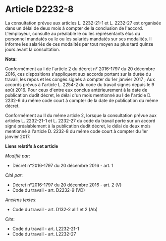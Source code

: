 # Article D2232-8

La consultation prévue aux articles L. 2232-21-1 et L. 2232-27 est organisée dans un délai de deux mois à compter de la
conclusion de l'accord. L'employeur, consulte au préalable le ou les représentants élus du personnel mandatés ou le ou les
salariés mandatés sur ses modalités. Il informe les salariés de ces modalités par tout moyen au plus tard quinze jours avant
la consultation.

**Nota:**

Conformément au I de l'article 2 du décret n° 2016-1797 du 20 décembre 2016, ces dispositions s'appliquent aux accords
portant sur la durée du travail, les repos et les congés signés à compter du 1er janvier 2017 ; Aux accords prévus à
l'article L. 2254-2 du code du travail signés depuis le 9 août 2016. Pour ceux d'entre eux conclus antérieurement à la date
de publication dudit décret, le délai d'un mois mentionné au I de l'article D. 2232-6 du même code court à compter de la date
de publication du même décret.

Conformément au II du même article 2, lorsque la consultation prévue aux articles L. 2232-21-1 et L. 2232-27 du code du
travail porte sur un accord signé préalablement à la publication dudit décret, le délai de deux mois mentionné à l'article D.
2232-8 du même code court à compter du 1er janvier 2017.

**Liens relatifs à cet article**

_Modifié par_:

  - Décret n°2016-1797 du 20 décembre 2016 - art. 1

_Cité par_:

  - Décret n°2016-1797 du 20 décembre 2016 - art. 2 (V)
  - Code du travail - art. D2232-9 (VD)

_Anciens textes_:

  - Code du travail - art. D132-2 al 1 et 2 (Ab)

_Cite_:

  - Code du travail - art. L2232-21-1
  - Code du travail - art. L2232-27
